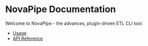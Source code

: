 # NovaPipe Documentation

Welcome to NovaPipe - the advances, plugin-driven ETL CLI tool.

- [Usage](usage.md)
- [API Reference](api.md)